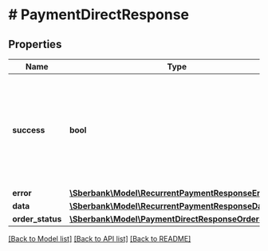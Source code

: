 # # PaymentDirectResponse

## Properties

Name | Type | Description | Notes
------------ | ------------- | ------------- | -------------
**success** | **bool** | Признак, определяющий результат выполнения запроса. Возможны следующие значения:   * &#x60;true&#x60; &#x3D; истина;   * &#x60;false&#x60; &#x3D; ложь. |
**error** | [**\Sberbank\Model\RecurrentPaymentResponseError**](RecurrentPaymentResponseError.md) |  | [optional]
**data** | [**\Sberbank\Model\RecurrentPaymentResponseData**](RecurrentPaymentResponseData.md) |  | [optional]
**order_status** | [**\Sberbank\Model\PaymentDirectResponseOrderStatus**](PaymentDirectResponseOrderStatus.md) |  | [optional]

[[Back to Model list]](../../README.md#models) [[Back to API list]](../../README.md#endpoints) [[Back to README]](../../README.md)
